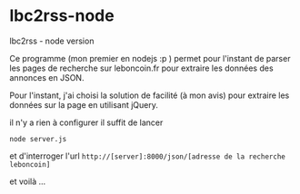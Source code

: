 lbc2rss-node
============

lbc2rss - node version

Ce programme (mon premier en nodejs :p ) permet pour l'instant de parser les pages de recherche sur leboncoin.fr pour extraire les données des annonces en JSON.

Pour l'instant, j'ai choisi la solution de facilité (à mon avis) pour extraire les données sur la page en utilisant jQuery.

il n'y a rien à configurer il suffit de lancer

`node server.js`

et d'interroger l'url `http://[server]:8000/json/[adresse de la recherche leboncoin]`

et voilà ...
